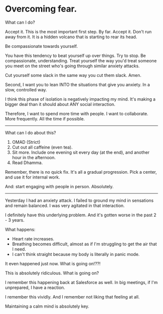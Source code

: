 # Overcoming fear.

What can I do?

Accept it. This is the most important first step. By far. Accept it. Don't run away from it. It is a hidden volcano that is starting to rear its head.

Be compassionate towards yourself.

You have this tendency to beat yourself up over things. Try to stop. Be compassionate, understanding. Treat yourself the way you'd treat someone you meet on the street who's going through similar anxiety attacks.

Cut yourself some slack in the same way you cut them slack. Amen.

Second, I want you to lean INTO the situations that give you anxiety. In a slow, controlled way.

I think this phase of isolation is negatively impacting my mind. It's making a bigger deal than it should about ANY social interaction.

Therefore, I want to spend more time with people. I want to collaborate. More frequently. All the time if possible.

----

What can I do about this?
1. OMAD (Strict)
2. Cut out all caffeine (even tea).
3. Sit more. Include one evening sit every day (at the end), and another hour in the afternoon.
4. Read Dhamma.

Remember, there is no quick fix. It's all a gradual progression.
Pick a center, and use it for internal work.

And: start engaging with people in person. Absolutely.


---
Yesterday I had an anxiety attack.
I failed to ground my mind in sensations and remain balanced.
I was very agitated in that interaction.

I definitely have this underlying problem. And it's gotten worse in the past 2 - 3 years.

What happens:
- Heart rate increases.
- Breathing becomes difficult, almost as if I'm struggling to get the air that I need.
- I can't think straight because my body is literally in panic mode.

It even happened just now.
What is going on!??!

This is absolutely ridiculous. What is going on?

I remember this happening back at Salesforce as well.
In big meetings, if I'm unprepared, I have a reaction.

I remember this vividly. And I remember not liking that feeling at all.

Maintaining a calm mind is absolutely key.

